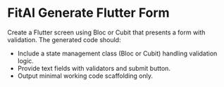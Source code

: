 # FitAI Generate Flutter Form

Create a Flutter screen using Bloc or Cubit that presents a form with validation. The generated code should:
- Include a state management class (Bloc or Cubit) handling validation logic.
- Provide text fields with validators and submit button.
- Output minimal working code scaffolding only.
